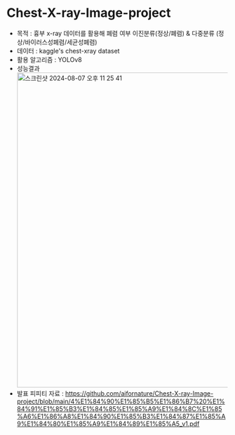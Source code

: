 # Chest-X-ray-Image-project
- 목적 : 흉부 x-ray 데이터를 활용해 폐렴 여부 이진분류(정상/폐렴) & 다중분류 (정상/바이러스성폐렴/세균성폐렴)
- 데이터 : kaggle's chest-xray dataset
- 활용 알고리즘 : YOLOv8
- 성능결과
  <img width="717" alt="스크린샷 2024-08-07 오후 11 25 41" src="https://github.com/user-attachments/assets/e7f55513-8378-464f-8fa6-436710d2891f">
- 발표 피피티 자료 : https://github.com/aifornature/Chest-X-ray-Image-project/blob/main/4%E1%84%90%E1%85%B5%E1%86%B7%20%E1%84%91%E1%85%B3%E1%84%85%E1%85%A9%E1%84%8C%E1%85%A6%E1%86%A8%E1%84%90%E1%85%B3%E1%84%87%E1%85%A9%E1%84%80%E1%85%A9%E1%84%89%E1%85%A5_v1.pdf
